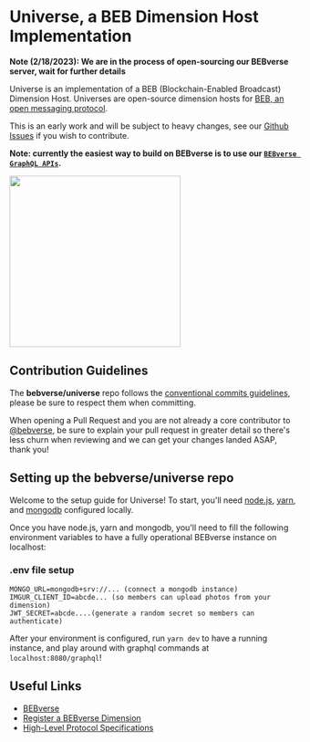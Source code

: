 # Universe, a BEB Dimension Host Implementation

**Note (2/18/2023): We are in the process of open-sourcing our BEBverse server, wait for further details**

Universe is an implementation of a BEB (Blockchain-Enabled Broadcast) Dimension Host. Universes are open-source dimension hosts for [BEB, an open messaging protocol](https://github.com/bebverse/protocol).

This is an early work and will be subject to heavy changes, see our [Github Issues](https://github.com/bebverse/dimension/issues) if you wish to contribute.

**Note: currently the easiest way to build on BEBverse is to use our [`BEBverse GraphQL APIs`](https://hackmd.io/@bebverse/graphql).**

<img src="./.misc/header.png" width="300" />

## Contribution Guidelines

The **bebverse/universe** repo follows the [conventional commits guidelines](https://www.conventionalcommits.org/en/v1.0.0/#summary), please be sure to respect them when committing.

When opening a Pull Request and you are not already a core contributor to [@bebverse](https://github.com/bebverse), be sure to explain your pull request in greater detail so there's less churn when reviewing and we can get your changes landed ASAP, thank you!

## Setting up the bebverse/universe repo

Welcome to the setup guide for Universe! To start, you'll need [node.js](https://github.com/nvm-sh/nvm), [yarn](https://classic.yarnpkg.com/lang/en/docs/install/#mac-stable), and [mongodb](https://www.mongodb.com/docs/manual/tutorial/install-mongodb-on-os-x/) configured locally.

Once you have node.js, yarn and mongodb, you'll need to fill the following environment variables to have a fully operational BEBverse instance on localhost:

### .env file setup

```
MONGO_URL=mongodb+srv://... (connect a mongodb instance)
IMGUR_CLIENT_ID=abcde... (so members can upload photos from your dimension)
JWT_SECRET=abcde....(generate a random secret so members can authenticate)
```

After your environment is configured, run `yarn dev` to have a running instance, and play around with graphql commands at `localhost:8080/graphql`!

## Useful Links

- [BEBverse](https://beb.xyz)
- [Register a BEBverse Dimension](https://beb.domains)
- [High-Level Protocol Specifications](https://github.com/bebverse/protocol)

